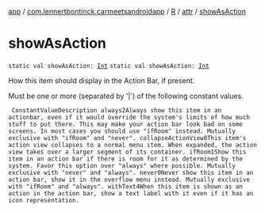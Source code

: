 [app](../../../index.md) / [com.lennertbontinck.carmeetsandroidapp](../../index.md) / [R](../index.md) / [attr](index.md) / [showAsAction](./show-as-action.md)

# showAsAction

`static val showAsAction: `[`Int`](https://kotlinlang.org/api/latest/jvm/stdlib/kotlin/-int/index.html)
`static val showAsAction: `[`Int`](https://kotlinlang.org/api/latest/jvm/stdlib/kotlin/-int/index.html)

How this item should display in the Action Bar, if present.

Must be one or more (separated by '|') of the following constant values.

     ConstantValueDescription always2Always show this item in an actionbar, even if it would override the system's limits of how much stuff to put there. This may make your action bar look bad on some screens. In most cases you should use "ifRoom" instead. Mutually exclusive with "ifRoom" and "never". collapseActionView8This item's action view collapses to a normal menu item. When expanded, the action view takes over a larger segment of its container. ifRoom1Show this item in an action bar if there is room for it as determined by the system. Favor this option over "always" where possible. Mutually exclusive with "never" and "always". never0Never show this item in an action bar, show it in the overflow menu instead. Mutually exclusive with "ifRoom" and "always". withText4When this item is shown as an action in the action bar, show a text label with it even if it has an icon representation.

